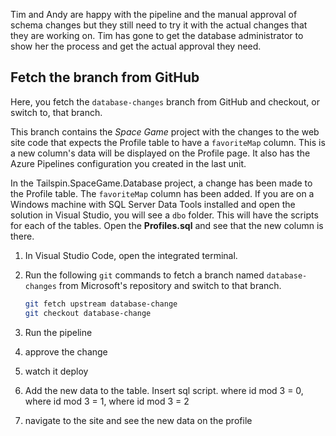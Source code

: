 Tim and Andy are happy with the pipeline and the manual approval of schema changes but they still need to try it with the actual changes that they are working on. Tim has gone to get the database administrator to show her the process and get the actual approval they need.

## Fetch the branch from GitHub

Here, you fetch the `database-changes` branch from GitHub and checkout, or switch to, that branch.

This branch contains the _Space Game_ project with the changes to the web site code that expects the Profile table to have a `favoriteMap` column. This is a new column's data will be displayed on the Profile page. It also has the Azure Pipelines configuration you created in the last unit.

In the Tailspin.SpaceGame.Database project, a change has been made to the Profile table. The `favoriteMap` column has been added. If you are on a Windows machine with SQL Server Data Tools installed and open the solution in Visual Studio, you will see a `dbo` folder. This will have the scripts for each of the tables. Open the **Profiles.sql** and see that the new column is there.

1. In Visual Studio Code, open the integrated terminal.
1. Run the following `git` commands to fetch a branch named `database-changes` from Microsoft's repository and switch to that branch.

    ```bash
    git fetch upstream database-change
    git checkout database-change
    ```

1. Run the pipeline
1. approve the change
1. watch it deploy
1. Add the new data to the table. Insert sql script. where id mod 3 = 0, where id mod 3 = 1, where id mod 3 = 2
1. navigate to the site and see the new data on the profile
